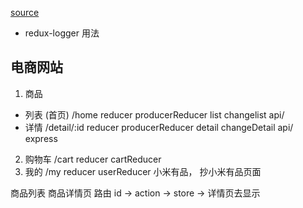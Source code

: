 [source](https://github.com/qiangliyu/-React-/blob/master/src/store/index.js)
- redux-logger 用法

## 电商网站

1. 商品
  - 列表 (首页) /home  reducer producerReducer  list  changelist  api/
  - 详情 /detail/:id  reducer producerReducer  detail  changeDetail  api/
  express
2. 购物车 /cart  reducer  cartReducer 
3. 我的 /my reducer  userReducer 
小米有品， 抄小米有品页面

商品列表 
商品详情页
路由   id  -> action -> store -> 详情页去显示  

